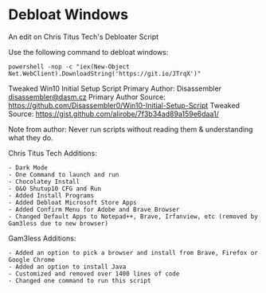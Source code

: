 # Debloat Windows
An edit on Chris Titus Tech's Debloater Script

Use the following command to debloat windows:

	powershell -nop -c "iex(New-Object Net.WebClient).DownloadString('https://git.io/JTrqX')"


 Tweaked Win10 Initial Setup Script
 Primary Author: Disassembler <disassembler@dasm.cz>
 Primary Author Source: https://github.com/Disassembler0/Win10-Initial-Setup-Script
 Tweaked Source: https://gist.github.com/alirobe/7f3b34ad89a159e6daa1/
 
 Note from author: Never run scripts without reading them & understanding what they do.

 Chris Titus Tech Additions:

	- Dark Mode
	- One Command to launch and run
	- Chocolatey Install
	- O&O Shutup10 CFG and Run
	- Added Install Programs
	- Added Debloat Microsoft Store Apps
	- Added Confirm Menu for Adobe and Brave Browser
	- Changed Default Apps to Notepad++, Brave, Irfanview, etc (removed by Gam3less due to new browser)

 Gam3less Additions:

	- Added an option to pick a browser and install from Brave, Firefox or Google Chrome
	- Added an option to install Java
	- Customized and removed over 1400 lines of code
	- Changed one command to run this script


